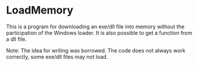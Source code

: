 # LoadMemory
This is a program for downloading an exe/dll file into memory without the participation of the Windows loader.
It is also possible to get a function from a dll file.


Note:
The idea for writing was borrowed.
The code does not always work correctly, some exe/dll files may not load.
